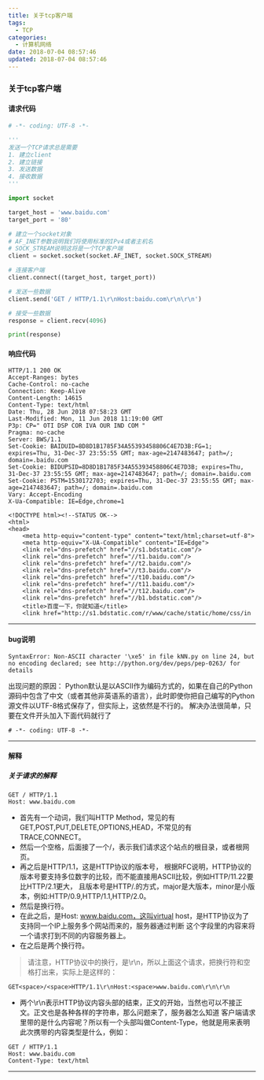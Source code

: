 ```yaml
---
title: 关于tcp客户端
tags:
  - TCP
categories:
  - 计算机网络
date: 2018-07-04 08:57:46
updated: 2018-07-04 08:57:46
---
```


### 关于tcp客户端

#### 请求代码
```python
# -*- coding: UTF-8 -*-

'''
发送一个TCP请求总是需要
1. 建立client
2. 建立链接
3. 发送数据
4. 接收数据
'''

import socket

target_host = 'www.baidu.com'
target_port = '80'

# 建立一个socket对象
# AF_INET参数说明我们将使用标准的IPv4或者主机名
# SOCK_STREAM说明这将是一个TCP客户端
client = socket.socket(socket.AF_INET, socket.SOCK_STREAM)

# 连接客户端
client.connect((target_host, target_port))

# 发送一些数据
client.send('GET / HTTP/1.1\r\nHost:baidu.com\r\n\r\n')

# 接受一些数据
response = client.recv(4096)

print(response)

```
#### 响应代码
```
HTTP/1.1 200 OK
Accept-Ranges: bytes
Cache-Control: no-cache
Connection: Keep-Alive
Content-Length: 14615
Content-Type: text/html
Date: Thu, 28 Jun 2018 07:58:23 GMT
Last-Modified: Mon, 11 Jun 2018 11:19:00 GMT
P3p: CP=" OTI DSP COR IVA OUR IND COM "
Pragma: no-cache
Server: BWS/1.1
Set-Cookie: BAIDUID=8D8D1B1785F34A55393458806C4E7D3B:FG=1; expires=Thu, 31-Dec-37 23:55:55 GMT; max-age=2147483647; path=/; domain=.baidu.com
Set-Cookie: BIDUPSID=8D8D1B1785F34A55393458806C4E7D3B; expires=Thu, 31-Dec-37 23:55:55 GMT; max-age=2147483647; path=/; domain=.baidu.com
Set-Cookie: PSTM=1530172703; expires=Thu, 31-Dec-37 23:55:55 GMT; max-age=2147483647; path=/; domain=.baidu.com
Vary: Accept-Encoding
X-Ua-Compatible: IE=Edge,chrome=1

<!DOCTYPE html><!--STATUS OK-->
<html>
<head>
	<meta http-equiv="content-type" content="text/html;charset=utf-8">
	<meta http-equiv="X-UA-Compatible" content="IE=Edge">
	<link rel="dns-prefetch" href="//s1.bdstatic.com"/>
	<link rel="dns-prefetch" href="//t1.baidu.com"/>
	<link rel="dns-prefetch" href="//t2.baidu.com"/>
	<link rel="dns-prefetch" href="//t3.baidu.com"/>
	<link rel="dns-prefetch" href="//t10.baidu.com"/>
	<link rel="dns-prefetch" href="//t11.baidu.com"/>
	<link rel="dns-prefetch" href="//t12.baidu.com"/>
	<link rel="dns-prefetch" href="//b1.bdstatic.com"/>
	<title>百度一下，你就知道</title>
	<link href="http://s1.bdstatic.com/r/www/cache/static/home/css/in

```
---
#### bug说明

```
SyntaxError: Non-ASCII character '\xe5' in file kNN.py on line 24, but no encoding declared; see http://python.org/dev/peps/pep-0263/ for details

```
出现问题的原因：
Python默认是以ASCII作为编码方式的，如果在自己的Python源码中包含了中文（或者其他非英语系的语言），此时即使你把自己编写的Python源文件以UTF-8格式保存了，但实际上，这依然是不行的。
解决办法很简单，只要在文件开头加入下面代码就行了
```
# -*- coding: UTF-8 -*-
```
---
#### 解释
##### 关于请求的解释

```
GET / HTTP/1.1
Host: www.baidu.com
```
- 首先有一个动词，我们叫HTTP Method，常见的有GET,POST,PUT,DELETE,OPTIONS,HEAD，不常见的有TRACE,CONNECT。
- 然后一个空格，后面接了一个/，表示我们请求这个站点的根目录，或者根网页。
- 再之后是HTTP/1.1，这是HTTP协议的版本号， 根据RFC说明，HTTP协议的版本号要支持多位数字的比较，而不能直接用ASCII比较，例如HTTP/11.22要比HTTP/2.1更大， 且版本号是HTTP/<major>.<minor>的方式，major是大版本，minor是小版本，例如:HTTP/0.9,HTTP/1.1,HTTP/2.0。
- 然后是换行符。
- 在此之后，是Host: www.baidu.com，这叫virtual host，是HTTP协议为了支持同一个IP上服务多个网站而来的，服务器通过判断 这个字段里的内容来将一个请求打到不同的内容服务器上。
- 在之后是两个换行符。
> 请注意，HTTP协议中的换行，是\r\n，所以上面这个请求，把换行符和空格打出来，实际上是这样的：

```
GET<space>/<space>HTTP/1.1\r\nHost:<space>www.baidu.com\r\n\r\n
```
- 两个\r\n表示HTTP协议内容头部的结束，正文的开始，当然也可以不接正文。正文也是各种各样的字符串，那么问题来了，服务器怎么知道 客户端请求里带的是什么内容呢？所以有一个头部叫做Content-Type，他就是用来表明此次携带的内容类型是什么，例如：
```
GET / HTTP/1.1
Host: www.baidu.com
Content-Type: text/html
```
---


